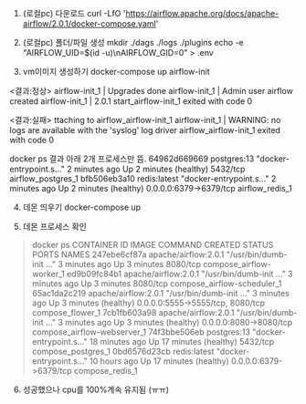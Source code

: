 1. (로컬pc) 다운로드
curl -LfO 'https://airflow.apache.org/docs/apache-airflow/2.0.1/docker-compose.yaml'

2. (로컬pc) 폴더/파일 생성
mkdir ./dags ./logs ./plugins
echo -e "AIRFLOW_UID=$(id -u)\nAIRFLOW_GID=0" > .env

3. vm이미지 생성하기
docker-compose up airflow-init

<결과:정상>
airflow-init_1       | Upgrades done
airflow-init_1       | Admin user airflow created
airflow-init_1       | 2.0.1
start_airflow-init_1 exited with code 0

<결과:실패>
ttaching to airflow_airflow-init_1
airflow-init_1       | WARNING: no logs are available with the 'syslog' log driver
airflow_airflow-init_1 exited with code 0

docker ps 결과 아래 2개 프로세스만 뜸.
64962d669669   postgres:13                 "docker-entrypoint.s…"   2 minutes ago   Up 2 minutes (healthy)   5432/tcp                                     airflow_postgres_1
bfb506eb3a10   redis:latest                "docker-entrypoint.s…"   2 minutes ago   Up 2 minutes (healthy)   0.0.0.0:6379->6379/tcp                       airflow_redis_1


4. 데몬 띄우기
docker-compose up



5. 데몬 프로세스 확인
> docker ps
CONTAINER ID   IMAGE                  COMMAND                  CREATED          STATUS                    PORTS                              NAMES
247ebe6cf87a   apache/airflow:2.0.1   "/usr/bin/dumb-init …"   3 minutes ago    Up 3 minutes              8080/tcp                           compose_airflow-worker_1
ed9b09fc84b1   apache/airflow:2.0.1   "/usr/bin/dumb-init …"   3 minutes ago    Up 3 minutes              8080/tcp                           compose_airflow-scheduler_1
65ac1da2c219   apache/airflow:2.0.1   "/usr/bin/dumb-init …"   3 minutes ago    Up 3 minutes (healthy)    0.0.0.0:5555->5555/tcp, 8080/tcp   compose_flower_1
7cb1fb603a98   apache/airflow:2.0.1   "/usr/bin/dumb-init …"   3 minutes ago    Up 3 minutes (healthy)    0.0.0.0:8080->8080/tcp             compose_airflow-webserver_1
74f3bbe506eb   postgres:13            "docker-entrypoint.s…"   18 minutes ago   Up 17 minutes (healthy)   5432/tcp                           compose_postgres_1
0bd6576d23cb   redis:latest           "docker-entrypoint.s…"   10 hours ago     Up 17 minutes (healthy)   0.0.0.0:6379->6379/tcp             compose_redis_1

6. 성공했으나 cpu를 100%계속 유지됨 (ㅠㅠ)